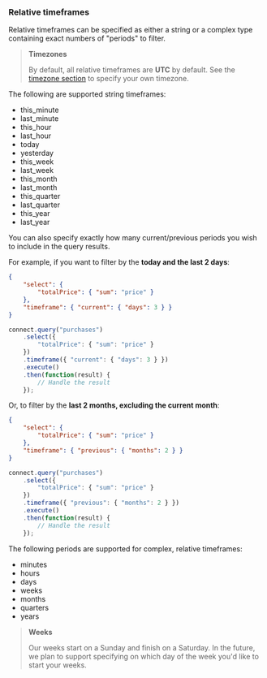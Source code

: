 ### Relative timeframes

Relative timeframes can be specified as either a string or a complex type containing exact numbers of "periods" to filter.

> **Timezones**
>
> By default, all relative timeframes are **UTC** by default. See the [timezone section](#timezones) to specify your own timezone.

The following are supported string timeframes:

* this_minute
* last_minute
* this_hour
* last_hour
* today
* yesterday
* this_week
* last_week
* this_month
* last_month
* this_quarter
* last_quarter
* this_year
* last_year

You can also specify exactly how many current/previous periods you wish to include in the query results.

For example, if you want to filter by the **today and the last 2 days**:

```json
{
	"select": {
		"totalPrice": { "sum": "price" }
	},
	"timeframe": { "current": { "days": 3 } }
}
```
```js
connect.query("purchases")
    .select({
		"totalPrice": { "sum": "price" }
	})
	.timeframe({ "current": { "days": 3 } })
	.execute()
    .then(function(result) {
        // Handle the result
    });
```

Or, to filter by the **last 2 months, excluding the current month**:

```json
{
	"select": {
		"totalPrice": { "sum": "price" }
	},
	"timeframe": { "previous": { "months": 2 } }
}
```
```js
connect.query("purchases")
    .select({
		"totalPrice": { "sum": "price" }
	})
	.timeframe({ "previous": { "months": 2 } })
	.execute()
    .then(function(result) {
        // Handle the result
    });
```

The following periods are supported for complex, relative timeframes:

* minutes
* hours
* days
* weeks
* months
* quarters
* years

> **Weeks**
>
> Our weeks start on a Sunday and finish on a Saturday.  In the future, we plan to support specifying on which
> day of the week you'd like to start your weeks.
